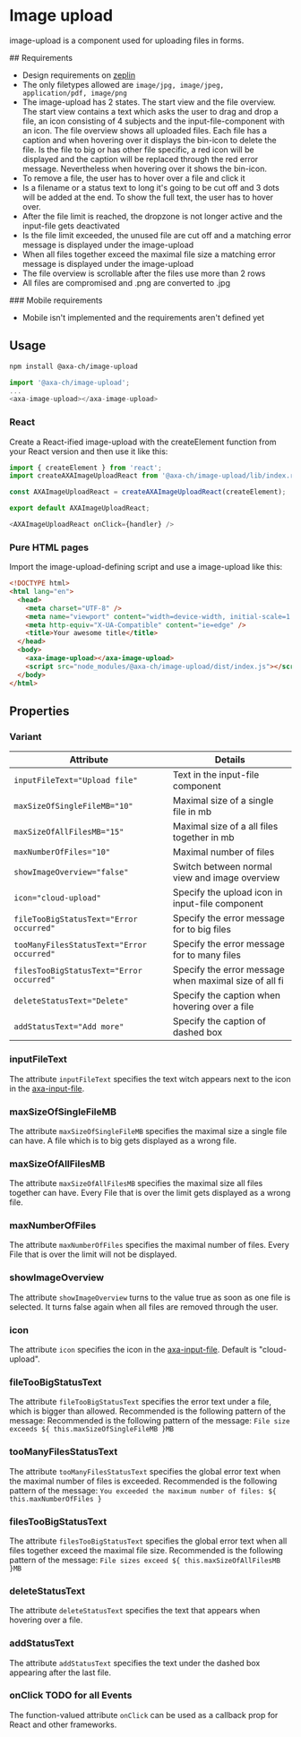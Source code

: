 # Image upload

image-upload is a component used for uploading files in forms.

## Requirements

- Design requirements on [zeplin](https://zpl.io/2ZrKE7G)
- The only filetypes allowed are `image/jpg, image/jpeg, application/pdf, image/png`
- The image-upload has 2 states. The start view and the file overview. The start view contains a text which asks the user to drag and drop a file, an icon consisting of 4 subjects and the input-file-component with an icon. The file overview shows all uploaded files. Each file has a caption and when hovering over it displays the bin-icon to delete the file. Is the file to big or has other file specific, a red icon will be displayed and the caption will be replaced through the red error message. Nevertheless when hovering over it shows the bin-icon.
- To remove a file, the user has to hover over a file and click it
- Is a filename or a status text to long it's going to be cut off and 3 dots will be added at the end. To show the full text, the user has to hover over.
- After the file limit is reached, the dropzone is not longer active and the input-file gets deactivated
- Is the file limit exceeded, the unused file are cut off and a matching error message is displayed under the image-upload
- When all files together exceed the maximal file size a matching error message is displayed under the image-upload
- The file overview is scrollable after the files use more than 2 rows
- All files are compromised and .png are converted to .jpg

### Mobile requirements

- Mobile isn't implemented and the requirements aren't defined yet

## Usage

```bash
npm install @axa-ch/image-upload
```

```js
import '@axa-ch/image-upload';
...
<axa-image-upload></axa-image-upload>
```

### React

Create a React-ified image-upload with the createElement function from your React version and then use it like this:

```js
import { createElement } from 'react';
import createAXAImageUploadReact from '@axa-ch/image-upload/lib/index.react';

const AXAImageUploadReact = createAXAImageUploadReact(createElement);

export default AXAImageUploadReact;
```

```js
<AXAImageUploadReact onClick={handler} />
```

### Pure HTML pages

Import the image-upload-defining script and use a image-upload like this:

```html
<!DOCTYPE html>
<html lang="en">
  <head>
    <meta charset="UTF-8" />
    <meta name="viewport" content="width=device-width, initial-scale=1.0" />
    <meta http-equiv="X-UA-Compatible" content="ie=edge" />
    <title>Your awesome title</title>
  </head>
  <body>
    <axa-image-upload></axa-image-upload>
    <script src="node_modules/@axa-ch/image-upload/dist/index.js"></script>
  </body>
</html>
```

## Properties

### Variant

| Attribute                                 | Details                                               |
| ----------------------------------------- | ----------------------------------------------------- |
| `inputFileText="Upload file"`             | Text in the input-file component                      |
| `maxSizeOfSingleFileMB="10"`              | Maximal size of a single file in mb                   |
| `maxSizeOfAllFilesMB="15"`                | Maximal size of a all files together in mb            |
| `maxNumberOfFiles="10"`                   | Maximal number of files                               |
| `showImageOverview="false"`               | Switch between normal view and image overview         |
| `icon="cloud-upload"`                     | Specify the upload icon in input-file component       |
| `fileTooBigStatusText="Error occurred"`   | Specify the error message for to big files            |
| `tooManyFilesStatusText="Error occurred"` | Specify the error message for to many files           |
| `filesTooBigStatusText="Error occurred"`  | Specify the error message when maximal size of all fi |
| `deleteStatusText="Delete"`               | Specify the caption when hovering over a file         |
| `addStatusText="Add more"`                | Specify the caption of dashed box                     |

### inputFileText

The attribute `inputFileText` specifies the text witch appears next to the icon in the [axa-input-file](https://github.com/axa-ch/patterns-library/blob/develop/src/components/10-atoms/input-file/README.md).

### maxSizeOfSingleFileMB

The attribute `maxSizeOfSingleFileMB` specifies the maximal size a single file can have. A file which is to big gets displayed as a wrong file.

### maxSizeOfAllFilesMB

The attribute `maxSizeOfAllFilesMB` specifies the maximal size all files together can have. Every File that is over the limit gets displayed as a wrong file.

### maxNumberOfFiles

The attribute `maxNumberOfFiles` specifies the maximal number of files. Every File that is over the limit will not be displayed.

### showImageOverview

The attribute `showImageOverview` turns to the value true as soon as one file is selected. It turns false again when all files are removed through the user.

### icon

The attribute `icon` specifies the icon in the [axa-input-file](https://github.com/axa-ch/patterns-library/blob/develop/src/components/10-atoms/input-file/README.md). Default is "cloud-upload".

### fileTooBigStatusText

The attribute `fileTooBigStatusText` specifies the error text under a file, which is bigger than allowed. Recommended is the following pattern of the message: Recommended is the following pattern of the message: `File size exceeds ${ this.maxSizeOfSingleFileMB }MB`

### tooManyFilesStatusText

The attribute `tooManyFilesStatusText` specifies the global error text when the maximal number of files is exceeded.
Recommended is the following pattern of the message: `You exceeded the maximum number of files: ${ this.maxNumberOfFiles }`

### filesTooBigStatusText

The attribute `filesTooBigStatusText` specifies the global error text when all files together exceed the maximal file size.
Recommended is the following pattern of the message: `File sizes exceed ${ this.maxSizeOfAllFilesMB }MB`

### deleteStatusText

The attribute `deleteStatusText` specifies the text that appears when hovering over a file.

### addStatusText

The attribute `addStatusText` specifies the text under the dashed box appearing after the last file.

### onClick TODO for all Events

The function-valued attribute `onClick` can be used as a callback prop for React and other frameworks.
